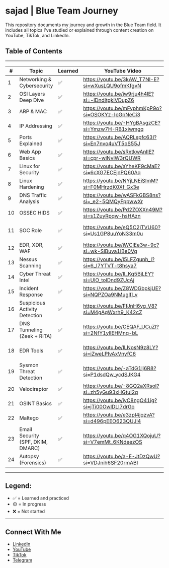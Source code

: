 # sajad | Blue Team Journey

This repository documents my journey and growth in the Blue Team field. It includes all topics I've studied or explained through content creation on YouTube, TikTok, and LinkedIn.

## Table of Contents
---

| #  | Topic                             | Learned | YouTube Video | Notes |
|----|-----------------------------------|---------|---------------|-------|
| 1  | Networking & Cybersecurity        | ✅      | https://youtu.be/3kAW_T7Nl-E?si=wXusLQU9ofmKfgvN | Fundamentals |
| 2  | OSI Layers Deep Dive              | ✅      | https://youtu.be/jw9rju4h4lE?si=-lDndItgklVDupZ6 | 7 Layers explained |
| 3  | ARP & MAC                         | ✅      | https://youtu.be/mFvphmKpP9o?si=OSOKYz-IpGpNeCi3 | Network IDs |
| 4  | IP Addressing                     | ✅      | https://youtu.be/-HYgBAsgzCE?si=Ymzw7H-RB1xiwmgq | Types, subnetting |
| 5  | Ports Explained                   | ✅      | https://youtu.be/AQRLspfc63I?si=En7nvo4uVT5oS55J | TCP/UDP overview |
| 6  | Web App Basics                    | ✅      | https://youtu.be/sRxtkwAnlIE?si=cpr-wiNvlW3rQUWR | HTTP, structure |
| 7  | Linux for Security                | ✅      | https://youtu.be/aYheKF9cMaE?si=6cXG7ECEjnPQ60Aq | Basic commands |
| 8  | Linux Hardening                   | ✅      | https://youtu.be/NYjLNEiSImM?si=F0MHrzdK0Xf_Gx3e | Security configs |
| 9 | DNS Traffic Analysis               | ✅      | https://youtu.be/wASFkGBS8ns?si=_e2-5QMQyFppwwXr | DNS tools, filtering |
| 10 | OSSEC HIDS                        | ✅      | https://youtu.be/Pd2ZOXXn49M?si=s1ZuyRpqw-hsHAzn | Logs, alerts, rules |
| 11 | SOC Role                          | ✅      | https://youtu.be/eQ5C2jTVU60?si=Us1GP8uuYoN33m0u | Team structure, monitoring |
| 12 | EDR, XDR, WAF                     | ✅      | https://youtu.be/jWClEe3w-9c?si=wk-SlBuva1lBe0Vg | Network defense tools |
| 13 | Nessus Scanning                   | ✅      | https://youtu.be/l5LFZgunh_I?si=6_l7YTVT-t8hsya7 | Vulnerability detection |
| 14 | Cyber Threat Intel                | ✅      | https://youtu.be/II_Kq5BjLEY?si=UlO_tolDnd9ZUcAj | Threat data analysis |
| 15 | Incident Response                 | ✅      | https://youtu.be/Z8WDGbpkjUE?si=NQPZOa9NMuglfl_v | Containment, recovery |
| 16 | Suspicious Activity Detection     | ✅      | https://youtu.be/FfJnH6yg_V8?si=M4gAgWxrh9_K42cZ | Network indicators |
| 17 | DNS Tunneling (Zeek + RITA)       | ✅      | https://youtu.be/CEQAF_UCuZI?si=2NfY1ylIEHMnq-bL | Zeek logs, beaconing |
| 18 | EDR Tools                         | ✅      | https://youtu.be/ILNosN9z8LY?si=iZweLPIvAxVnyfC6 | Threat hunting, response |
| 19 | Sysmon Threat Detection           | ✅      | https://youtu.be/-aTdG1lj6R8?si=P1dsdQw_ycdSJKG4 | Event IDs, behavior logs |
| 20 | Velociraptor                      | ✅      | https://youtu.be/-8GQ2aXRsoI?si=zh5yGu93xHGtuI2q | DFIR, endpoint data |
| 21 | OSINT Basics                      | ✅      | https://youtu.be/iyC8ngO41ig?si=jTi00OwlDLI7drGo | Investigation, social media |
| 22 | Maltego                           | ✅      | https://youtu.be/e3zpI4jqzvA?si=d496pEEO623QUJl4 | OSINT, link analysis |
| 23 | Email Security (SPF, DKIM, DMARC) | ✅      | https://youtu.be/q4OG1XQojuU?si=V7emMt_6KNdeezOS | Anti-spoofing, DNS records |
| 24 | Autopsy (Forensics)               | ✅      | https://youtu.be/a-E-JtDzQwU?si=VDJnih6SF20rmABI | Hidden files, timeline |

---

## Legend:
- ✅ = Learned and practiced
- 🟡 = In progress
- ❌ = Not started

---

## Connect With Me

- [LinkedIn](https://www.linkedin.com/in/sajad-al-zubaidi-2682b9344?utm_source=share&utm_campaign=share_via&utm_content=profile&utm_medium=android_app)
- [YouTube](https://www.youtube.com/channel/UCSQqNmhfxmDQjovFPm90dag)
- [TikTok](https://www.tiktok.com/@birkhoff03?is_from_webapp=1&sender_device=pc)
- [Telegram](https://t.me/BIRKHOFF03)
